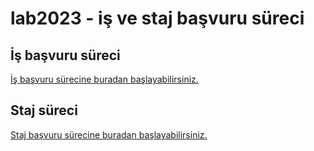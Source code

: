 # lab2023 - iş ve staj başvuru süreci

## İş başvuru süreci

[İş başvuru sürecine buradan başlayabilirsiniz.](https://github.com/lab2023/workwithus/blob/master/tr/is/README.md)

## Staj süreci

[Staj başvuru sürecine buradan başlayabilirsiniz.](https://github.com/lab2023/workwithus/blob/master/tr/staj/README.md)